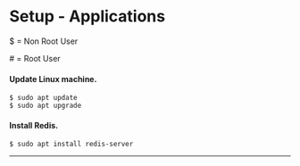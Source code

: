# Setup - Applications

$ = Non Root User

&#35; = Root User


#### Update Linux machine.
```
$ sudo apt update
$ sudo apt upgrade
```


#### Install Redis.
```
$ sudo apt install redis-server
```

----------------------------------------------------------------
